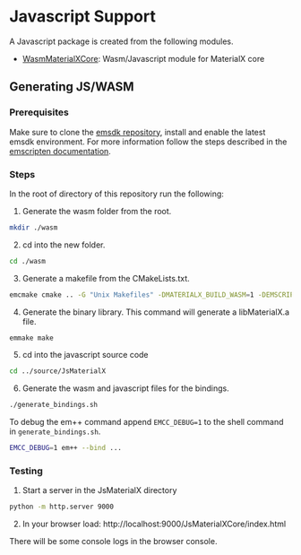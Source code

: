 # Javascript Support

A Javascript package is created from the following modules.

- [WasmMaterialXCore](WasmMaterialXCore): Wasm/Javascript module for MaterialX core

## Generating JS/WASM

### Prerequisites

Make sure to clone the [emsdk repository](https://github.com/emscripten-core/emsdk), install and enable the latest emsdk environment.
For more information follow the steps described in the [emscripten documentation](https://emscripten.org/docs/getting_started/downloads.html). 

### Steps
In the root of directory of this repository run the following:

1. Generate the wasm folder from the root.

```sh
mkdir ./wasm
```

2. cd into the new folder.

```sh
cd ./wasm
```

3. Generate a makefile from the CMakeLists.txt. 

```sh
emcmake cmake .. -G "Unix Makefiles" -DMATERIALX_BUILD_WASM=1 -DEMSCRIPTEN=1
```

4. Generate the binary library. This command will generate a libMaterialX.a file.

```sh
emmake make
```

5. cd into the javascript source code

```sh
cd ../source/JsMaterialX
```

6. Generate the wasm and javascript files for the bindings.

```sh
./generate_bindings.sh
```

To debug the em++ command append `EMCC_DEBUG=1` to the shell command in `generate_bindings.sh`.

```sh
EMCC_DEBUG=1 em++ --bind ...
```


### Testing

1. Start a server in the JsMaterialX directory

```sh
python -m http.server 9000
```

2. In your browser load: http://localhost:9000/JsMaterialXCore/index.html

There will be some console logs in the browser console. 

